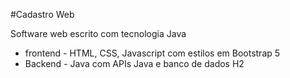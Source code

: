 #Cadastro Web 

Software web escrito com tecnologia Java 
* frontend - HTML, CSS, Javascript com estilos em Bootstrap 5
* Backend - Java com APIs Java e banco de dados H2
